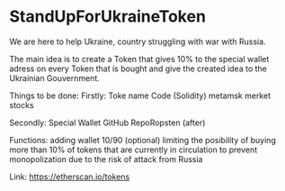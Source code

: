 # StandUpForUkraineToken
We are here to help Ukraine, country struggling with war with Russia.

The main idea is to create a Token that gives 10% to the special wallet adress on every Token that is bought and give the created idea to the Ukrainian Gouvernment.

Things to be done:
Firstly:
Toke name
Code (Solidity)
metamsk
merket stocks

Secondly:
Special Wallet
GitHub RepoRopsten (after)

Functions:
adding wallet
10/90
(optional) limiting the posibility of buying more than 10% of tokens that are currently in circulation to prevent monopolization due to the risk of attack from Russia

Link: 
https://etherscan.io/tokens


